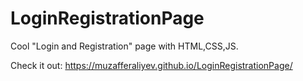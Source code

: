 # LoginRegistrationPage
Cool "Login and Registration" page with HTML,CSS,JS.


Check it out:
https://muzafferaliyev.github.io/LoginRegistrationPage/
